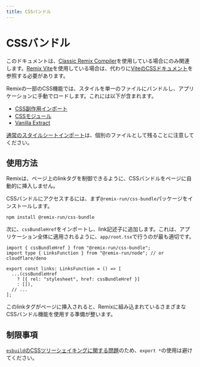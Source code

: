 ```yaml
---
title: CSSバンドル
---
```


# CSSバンドル

<docs-warning>このドキュメントは、[Classic Remix Compiler][classic-remix-compiler]を使用している場合にのみ関連します。[Remix Vite][remix-vite]を使用している場合は、代わりに[ViteのCSSドキュメント][vite-css]を参照する必要があります。</docs-warning>

Remixの一部のCSS機能では、スタイルを単一のファイルにバンドルし、アプリケーションに手動でロードします。これには以下が含まれます。

- [CSS副作用インポート][css-side-effect-imports]
- [CSSモジュール][css-modules]
- [Vanilla Extract][vanilla-extract]

[通常のスタイルシートインポート][regular-stylesheet-imports]は、個別のファイルとして残ることに注意してください。

## 使用方法

Remixは、ページ上のlinkタグを制御できるように、CSSバンドルをページに自動的に挿入しません。

CSSバンドルにアクセスするには、まず`@remix-run/css-bundle`パッケージをインストールします。

```shellscript nonumber
npm install @remix-run/css-bundle
```

次に、`cssBundleHref`をインポートし、link記述子に追加します。これは、アプリケーション全体に適用されるように、`app/root.tsx`で行うのが最も適切です。

```tsx filename=app/root.tsx
import { cssBundleHref } from "@remix-run/css-bundle";
import type { LinksFunction } from "@remix-run/node"; // or cloudflare/deno

export const links: LinksFunction = () => [
  ...(cssBundleHref
    ? [{ rel: "stylesheet", href: cssBundleHref }]
    : []),
  // ...
];
```

このlinkタグがページに挿入されると、Remixに組み込まれているさまざまなCSSバンドル機能を使用する準備が整います。

## 制限事項

[`esbuild`のCSSツリーシェイキングに関する問題][esbuild-css-tree-shaking-issue]のため、`export *`の使用は避けてください。

[esbuild-css-tree-shaking-issue]: https://github.com/evanw/esbuild/issues/1370
[css-side-effect-imports]: ./css-imports
[css-modules]: ./css-modules
[vanilla-extract]: ./vanilla-extract
[regular-stylesheet-imports]: ./css
[classic-remix-compiler]: ../guides/vite#classic-remix-compiler-vs-remix-vite
[remix-vite]: ../guides/vite
[vite-css]: https://vitejs.dev/guide/features#css
